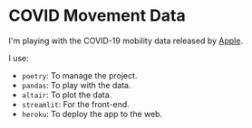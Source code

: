 # COVID Movement Data

I'm playing with the COVID-19 mobility data released by [Apple](https://www.apple.com/covid19/mobility).

I use:

- `poetry`: To manage the project.
- `pandas`: To play with the data.
- `altair`: To plot the data.
- `streamlit`: For the front-end.
- `heroku`: To deploy the app to the web.
